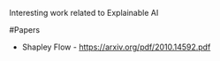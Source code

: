 Interesting work related to Explainable AI

#Papers
- Shapley Flow - https://arxiv.org/pdf/2010.14592.pdf
